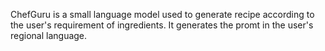 ChefGuru is a small language model used to generate recipe according to the user's requirement of ingredients. It generates the promt in the user's regional language.
